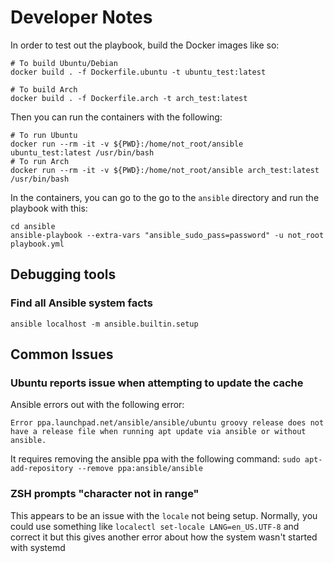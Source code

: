 # Developer Notes

In order to test out the playbook, build the Docker images like so:

```shell
# To build Ubuntu/Debian
docker build . -f Dockerfile.ubuntu -t ubuntu_test:latest

# To build Arch
docker build . -f Dockerfile.arch -t arch_test:latest
```

Then you can run the containers with the following:

```shell
# To run Ubuntu
docker run --rm -it -v ${PWD}:/home/not_root/ansible ubuntu_test:latest /usr/bin/bash
# To run Arch
docker run --rm -it -v ${PWD}:/home/not_root/ansible arch_test:latest /usr/bin/bash
```

In the containers, you can go to the go to the `ansible` directory and run the playbook with this:

```shell
cd ansible
ansible-playbook --extra-vars "ansible_sudo_pass=password" -u not_root playbook.yml
```

## Debugging tools

### Find all Ansible system facts

```shell
ansible localhost -m ansible.builtin.setup
```

## Common Issues

### Ubuntu reports issue when attempting to update the cache

Ansible errors out with the following error:

```log
Error ppa.launchpad.net/ansible/ansible/ubuntu groovy release does not have a release file when running apt update via ansible or without ansible.
```

It requires removing the ansible ppa with the following command: `sudo apt-add-repository --remove ppa:ansible/ansible`

### ZSH prompts "character not in range"

This appears to be an issue with the `locale` not being setup. Normally, you could use something like `localectl set-locale LANG=en_US.UTF-8` and correct it but this gives another error about how the system wasn't started with systemd
